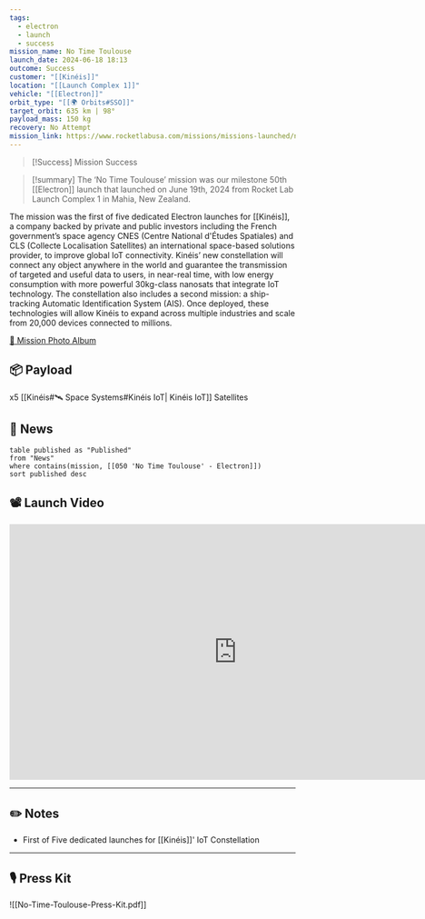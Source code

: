 ```yaml
---
tags:
  - electron
  - launch
  - success
mission_name: No Time Toulouse
launch_date: 2024-06-18 18:13
outcome: Success
customer: "[[Kinéis]]"
location: "[[Launch Complex 1]]"
vehicle: "[[Electron]]"
orbit_type: "[[🌍 Orbits#SSO]]"
target_orbit: 635 km | 98°
payload_mass: 150 kg
recovery: No Attempt
mission_link: https://www.rocketlabusa.com/missions/missions-launched/no-time-toulouse/
---
```

>[!Success] Mission Success

>[!summary]
The ‘No Time Toulouse’ mission was our milestone 50th [[Electron]] launch that launched on June 19th, 2024 from Rocket Lab Launch Complex 1 in Mahia, New Zealand.
>
The mission was the first of five dedicated Electron launches for [[Kinéis]], a company backed by private and public investors including the French government’s space agency CNES (Centre National d'Études Spatiales) and CLS (Collecte Localisation Satellites) an international space-based solutions provider, to improve global IoT connectivity. Kinéis’ new constellation will connect any object anywhere in the world and guarantee the transmission of targeted and useful data to users, in near-real time, with low energy consumption with more powerful 30kg-class nanosats that integrate IoT technology.  The constellation also includes a second mission: a ship-tracking Automatic Identification System (AIS). Once deployed, these technologies will allow Kinéis to expand across multiple industries and scale from 20,000 devices connected to millions.

[📸 Mission Photo Album](https://www.flickr.com/photos/rocketlab/albums/72177720317752795/)
## 📦 Payload

x5 [[Kinéis#🛰️ Space Systems#Kinéis IoT| Kinéis IoT]] Satellites

## 📰 News
```dataview
table published as "Published"
from "News"
where contains(mission, [[050 'No Time Toulouse' - Electron]])
sort published desc
```

## 📽️ Launch Video

<iframe width="800" height="450" src="https://www.youtube.com/embed/MYpQkHw9s1I" title="Rocket Lab&#39;s Electron - No Time Toulouse Mission" frameborder="0" allow="accelerometer; autoplay; clipboard-write; encrypted-media; gyroscope; picture-in-picture; web-share" referrerpolicy="strict-origin-when-cross-origin" allowfullscreen></iframe>     

---
## ✏️ Notes

- First of Five dedicated launches for [[Kinéis]]' IoT Constellation

---
## 🎙️ Press Kit

![[No-Time-Toulouse-Press-Kit.pdf]]